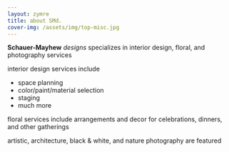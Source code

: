 ```yaml
---
layout: zymre
title: about SMd.
cover-img: /assets/img/top-misc.jpg
---
```


**Schauer-Mayhew** _designs_ specializes in interior design, floral, and photography services

interior design services include  
* space planning
* color/paint/material selection
* staging
* much more

floral services include arrangements and decor for celebrations, dinners, and other gatherings

artistic, architecture, black & white, and nature photography are featured

